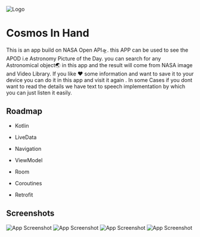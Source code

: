 
![Logo](screenshots/icon.jpg)

# Cosmos In Hand

This is an app build on NASA Open API🛸. this APP can be used to see
the APOD  i.e  Astronomy Picture of the Day.  you can search for 
any Astronomical object🌏 in this app and the result will come from
NASA image and Video Library.
If you like ❤ some information and want to save it to your device you
can do it in this app and visit it again .
In some Cases if you dont want to read the details we have 
text to speech implementation by which you can just listen it 
easily.




## Roadmap

- Kotlin

- LiveData

- Navigation

- ViewModel

- Room

- Coroutines 

- Retrofit





## Screenshots
![App Screenshot](screenshots/apod.jpg)
![App Screenshot](screenshots/search1.jpg)
![App Screenshot](screenshots/desc.jpg)
![App Screenshot](screenshots/saved.jpg)
